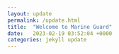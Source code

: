 ```yaml
---
layout: update
permalink: /update.html
title:  "Welcome to Marine Guard"
date:   2023-02-19 03:52:04 +0000
categories: jekyll update
---
```

